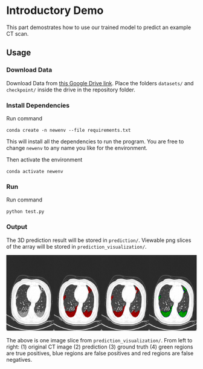 # Introductory Demo

This part demostrates how to use our trained model to predict an example CT scan.

## Usage

### Download Data
Download Data from [this Google Drive link](https://drive.google.com/drive/folders/1_-W8HcHpnBS_9Hkz6P5QfE6Gw-pNXxZ7?usp=sharing). Place the folders `datasets/` and `checkpoint/` inside the drive in the repository folder.

### Install Dependencies

Run command
```
conda create -n newenv --file requirements.txt
```
This will install all the dependencies to run the program. You are free to change ``newenv`` to any name you like for the environment.

Then activate the environment
```
conda activate newenv
```

### Run

Run command
```
python test.py
```

### Output

The 3D prediction result will be stored in `prediction/`. Viewable png slices of the array will be stored in `prediction_visualization/`.


<div align="center">
  <img src="./resources/example.png" width="800" height="200">
</div>

The above is one image slice from `prediction_visualization/`. From left to right: (1) original CT image (2) prediction (3) ground truth (4) green regions are true positives, blue regions are false positives and red regions are false negatives.

